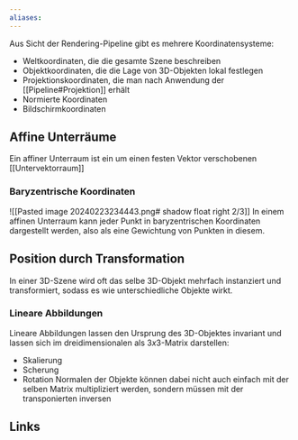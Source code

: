 ```yaml
---
aliases: 
---
```

Aus Sicht der Rendering-Pipeline gibt es mehrere Koordinatensysteme:
- Weltkoordinaten, die die gesamte Szene beschreiben
- Objektkoordinaten, die die Lage von 3D-Objekten lokal festlegen
- Projektionskoordinaten, die man nach Anwendung der [[Pipeline#Projektion]] erhält
- Normierte Koordinaten
- Bildschirmkoordinaten
## Affine Unterräume
Ein affiner Unterraum ist ein um einen festen Vektor verschobenen [[Untervektorraum]] 
### Baryzentrische Koordinaten
![[Pasted image 20240223234443.png# shadow float right 2/3]]
In einem affinen Unterraum kann jeder Punkt in baryzentrischen Koordinaten dargestellt werden, also als eine Gewichtung von Punkten in diesem.
## Position durch Transformation
In einer 3D-Szene wird oft das selbe 3D-Objekt mehrfach instanziert und transformiert, sodass es wie unterschiedliche Objekte wirkt.
### Lineare Abbildungen
Lineare Abbildungen lassen den Ursprung des 3D-Objektes invariant und lassen sich im dreidimensionalen als $3x3$-Matrix darstellen:
- Skalierung
- Scherung
- Rotation
Normalen der Objekte können dabei nicht auch einfach mit der selben Matrix multipliziert werden, sondern müssen mit der transponierten inversen 
## Links